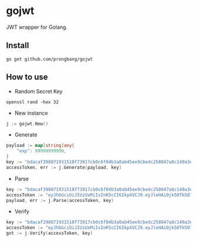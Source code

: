 # gojwt

JWT wrapper for Golang.

## Install

```shell
go get github.com/prongbang/gojwt
```

## How to use

- Random Secret Key

```shell
openssl rand -hex 32
```

- New instance

```go
j := gojwt.New()
```

- Generate

```go
payload := map[string]any{
    "exp": 99999999999,
}
key := "bdacaf398071931518f73917cb0c6f04b3a0ab45ee9cbedc258047a8c149a3e1"
accessToken, err := j.Generate(payload, key)
```

- Parse

```go
key := "bdacaf398071931518f73917cb0c6f04b3a0ab45ee9cbedc258047a8c149a3e1"
accessToken := "eyJhbGciOiJIUzUxMiIsInR5cCI6IkpXVCJ9.eyJleHAiOjk5OTk5OTk5OTk5fQ.rMKkGe6riuLZ3boYiMZsk5xrT7S-7VK6gZmFs1_7kKtVUkpvGatudYI5ZSkwIQ-iJKp2XskCxzn_6fVkCohtUQ"
payload, err := j.Parse(accessToken, key)
```

- Verify

```go
key := "bdacaf398071931518f73917cb0c6f04b3a0ab45ee9cbedc258047a8c149a3e1"
accessToken := "eyJhbGciOiJIUzUxMiIsInR5cCI6IkpXVCJ9.eyJleHAiOjk5OTk5OTk5OTk5fQ.rMKkGe6riuLZ3boYiMZsk5xrT7S-7VK6gZmFs1_7kKtVUkpvGatudYI5ZSkwIQ-iJKp2XskCxzn_6fVkCohtUQ"
got := j.Verify(accessToken, key)
```
